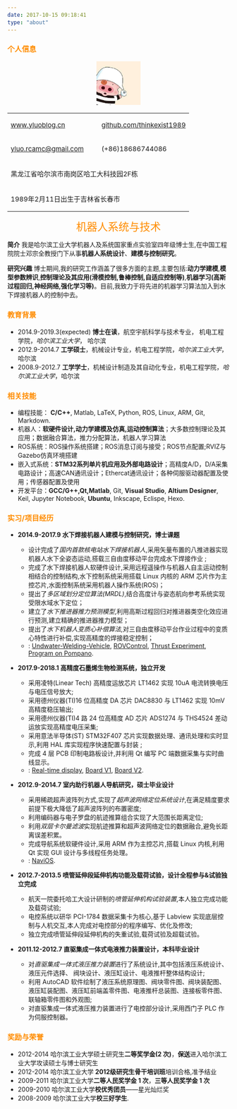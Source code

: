 ```yaml
---
date: 2017-10-15 09:18:41
type: "about"
---
```

### <font color=Darkorange><i class="fa fa-user"></i>  个人信息</font>


<center><img src="doudou.jpg" width="100px"/>

<table width="100%" cellpadding="0" cellspacing="0" style="font-size:15px">
	<tr valign="top">
		<td width="50%" style="border: none; padding: none;margin: 1px">
			<p><i class="fa fa-link"></i> <a href="http://www.yluoblog.cn">www.yluoblog.cn</a></p>
		</td>
		<td width="50%" style="border: none; padding: none;margin: 1px">
			<p><i class="fa fa-github"></i> <a href="https://github.com/thinkexist1989">github.com/thinkexist1989</a></p>
		</td>
	</tr>
	<tr valign="top">
		<td width="50%" style="border: none; padding: none;margin: 1px">
			<p><i class="fa fa-envelope"></i> <a href="https://www.gmail.com">yluo.rcamc@gmail.com</a></p>
		</td>
		<td width="50%" style="border: none; padding: none;margin: 1px">
			<p><i class="fa fa-mobile"></i> (+86)18686744086</p>
		</td>
	</tr>
	<tr valign="top">
		<td colspan="2" width="100%" style="border: none; padding: none;margin: 1px">
			<p><i class="fa fa-map-marker"></i> 黑龙江省哈尔滨市南岗区哈工大科技园2F栋</p>
		</td>
	</tr>
	<tr valign="top">
		<td colspan="2" width="100%" style="border: none; padding: none;margin: 1px">
			<p><i class="fa fa-info"></i> 1989年2月11日出生于吉林省长春市</p>
		</td>
	</tr>
</table>

<font color=Darkorange size=5>机器人系统与技术</font></center>


**简介** 我是哈尔滨工业大学机器人及系统国家重点实验室四年级博士生,在中国工程院院士邓宗全教授门下从事**机器人系统设计**、**建模与控制研究**。

**研究兴趣** 博士期间,我的研究工作涵盖了很多方面的主题,主要包括:**动力学建模**,**模型参数辨识**,**控制理论及其应用(滑模控制,鲁棒控制,自适应控制等)**,**机器学习(高斯过程回归,神经网络,强化学习等)**。目前,我致力于将先进的机器学习算法加入到水下焊接机器人的控制中去。

### <font color=Darkorange> <i class="fa fa-graduation-cap"></i>  教育背景</font>
+ 2014.9-2019.3(expected) <i class="fa fa-refresh fa-spin"></i> **博士在读**，航空宇航科学与技术专业， 机电工程学院，*哈尔滨工业大学*， 哈尔滨
+ 2012.9-2014.7 <i class="fa fa-check-circle"></i> **工学硕士**，机械设计专业，机电工程学院，*哈尔滨工业大学*，哈尔滨
+ 2008.9-2012.7 <i class="fa fa-check-circle"></i> **工学学士**，机械设计制造及其自动化专业，机电工程学院，*哈尔滨工业大学*，哈尔滨

### <font color=Darkorange> <i class="fa fa-list-ul"></i>  相关技能</font>
+ 编程技能： **C/C++**, Matlab, LaTeX, Python, ROS, Linux, ARM, Git, Markdown.
+ 机器人：**软硬件设计,动力学建模及仿真,运动控制算法**；大多数控制理论及其应用；数据融合算法，推力分配算法，机器人学习算法
+ ROS系统：ROS操作系统搭建；ROS消息订阅与接受；ROS节点配置;RVIZ与Gazebo仿真环境搭建
+ 嵌入式系统：**STM32系列单片机应用及外部电路设计**；高精度A/D，D/A采集电路设计；高速CAN通讯设计；Ethercat通讯设计；各种伺服驱动器配置及使用；传感器配置及使用
+ 开发平台：**GCC/G++,Qt,Matlab**, Git, **Visual Studio**, **Altium Designer**, Keil, Jupyter Notebook, **Ubuntu**, Inkscape, Eclispe, Hexo.

### <font color=Darkorange> <i class="fa fa-code"></i> 实习/项目经历</font>
- **2014.9-2017.9 水下焊接机器人建模与控制研究，博士课题**
	-  设计完成了*国内首款核电站水下焊接机器人*,采用矢量布置的八推进器实现机器人水下全姿态运动,搭载三自由度移动平台完成水下焊接作业 ;
	-  完成了水下焊接机器人软硬件设计,采用远程遥操作与机器人自主运动控制相结合的控制结构,水下控制系统采用搭载 Linux 内核的 ARM 芯片作为主控芯片,水面控制系统采用机器人操作系统(ROS)；
	-  提出了*多区域划分定位算法(MRDL)*,结合高度计与姿态航向参考系统实现受限水域水下定位；
	-  建立了*水下推进器推力预测模型*,利用高斯过程回归对推进器类空化效应进行预测,建立精确的推进器推力模型；
	-  提出了*水下机器人变质心补偿算法*,对三自由度移动平台作业过程中的变质心特性进行补偿,实现高精度的焊接稳定控制；
	-  <i class="fa fa-github"></i>: [Undwater-Welding-Vehicle](https://github.com/thinkexist1989/Undwater-Welding-Vehicle), [ROVControl](https://github.com/thinkexist1989/ROVControl), [Thrust Experiment](https://github.com/thinkexist1989/ThrustExpr), [Program on Pompano](https://github.com/thinkexist1989/Program_on_Pompano).

- **2017.9-2018.1 高精度石墨烯生物检测系统，独立开发**
	-  采用凌特(Linear Tech) 高精度运放芯片 LT1462 实现 10uA 电流转换电压与电压信号放大;
	-  采用德州仪器(TI)16 位高精度 DA 芯片 DAC8830 与 LT1462 实现 10mV 高精度稳压输出;
	-  采用德州仪器(TI)4 路 24 位高精度 AD 芯片 ADS1274 与 THS4524 差动运放实现高精度电压采集;
	-  采用意法半导体(ST) STM32F407 芯片实现数据处理、通讯处理和实时显示,利用 HAL 库实现程序快速配置与封装 ;
	-  完成 4 层 PCB 印制电路板设计,并利用 Qt 编写 PC 端数据采集与实时曲线显示。
	-  <i class="fa fa-github"></i>: [Real-time display](https://github.com/thinkexist1989/HzBoardDataDisplay), [Board V1](https://github.com/thinkexist1989/DataCollectionBoard_v1_Code), [Board V2](https://github.com/thinkexist1989/DataCollectionBoard_v2_Code).

- **2012.9-2014.7 室内助行机器人导航研究，硕士毕业设计**
	-  采用稀疏超声波阵列方式,实现了*超声波网络定位系统设计*,在满足精度要求前提下极大降低了超声波阵列的布置密度;
	-  利用编码器与电子罗盘的航迹推算组合实现了大范围长距离定位;
	-  利用*双层卡尔曼滤波*实现航迹推算和超声波网络定位的数据融合,避免长距离误差积累。
	-  完成导航系统软硬件设计,采用 ARM 作为主控芯片,搭载 Linux 内核,利用 Qt 实现 GUI 设计与多线程任务处理。	
	-  <i class="fa fa-github"></i>: [NaviOS](https://github.com/thinkexist1989/NaviOS).

- **2012.7-2013.5 喷管延伸段延伸机构功能及载荷试验，设计全程参与&试验独立完成**
	- 航天一院委托哈工大设计研制的*喷管延伸机构试验装置*,本人独立完成功能及载荷试验;
	-  电控系统以研华 PCI-1784 数据采集卡为核心,基于 Labview 实现底层控制与人机交互,本人完成对电控部分的程序编写、优化及修改;
	- 独立完成喷管延伸段延伸机构的失重试验,载荷试验及超载试验。

- **2011.12-2012.7 直驱集成一体式电液推力装置设计，本科毕业设计**
	- 对*直驱集成一体式液压推力装置*进行了系统设计,其中包括液压系统设计、液压元件选择、
阀块设计、液压缸设计、电液推杆整体结构设计;
	-  利用 AutoCAD 软件绘制了液压系统原理图、阀块零件图、阀块装配图、液压缸装配图、液压缸前端盖零件图、电液推杆总装图、连接板零件图、联轴箱零件图和外观图;
	- 对直驱集成一体式液压推力装置进行了电控部分设计,采用西门子 PLC 作为伺服控制器。

### <font color=Darkorange> <i class="fa fa-gavel"></i> 奖励与荣誉</font>
- 2012-2014 哈尔滨工业大学硕士研究生**二等奖学金(2 次)**，**保送**进入哈尔滨工业大学攻读硕士与博士研究生
- 2012-2014 哈尔滨工业大学 **2012级研究生骨干培训班**培训合格,准予结业
- 2009-2011 哈尔滨工业大学**二等人民奖学金 1 次**，**三等人民奖学金 1 次**
- 2009-2010 哈尔滨工业大学**校优秀团员**——星光灿烂奖
- 2008-2009 哈尔滨工业大学**校三好学生**.

